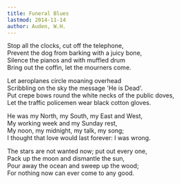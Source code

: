 ```yaml
---
title: Funeral Blues
lastmod: 2014-11-14
author: Auden, W.H.
---
```


Stop all the clocks, cut off the telephone,  
Prevent the dog from barking with a juicy bone,  
Silence the pianos and with muffled drum  
Bring out the coffin, let the mourners come.  

Let aeroplanes circle moaning overhead  
Scribbling on the sky the message 'He is Dead'.  
Put crepe bows round the white necks of the public doves,  
Let the traffic policemen wear black cotton gloves.  

He was my North, my South, my East and West,  
My working week and my Sunday rest,  
My noon, my midnight, my talk, my song;  
I thought that love would last forever: I was wrong.  

The stars are not wanted now; put out every one,  
Pack up the moon and dismantle the sun,  
Pour away the ocean and sweep up the wood;  
For nothing now can ever come to any good.  
